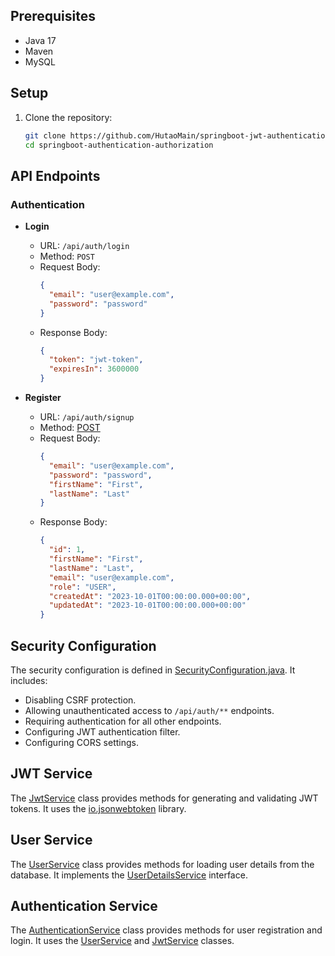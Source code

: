## Prerequisites

- Java 17
- Maven
- MySQL

## Setup

1. Clone the repository:

   ```sh
   git clone https://github.com/HutaoMain/springboot-jwt-authentication-authorization.git
   cd springboot-authentication-authorization
   ```

## API Endpoints

### Authentication

- **Login**

  - URL: `/api/auth/login`
  - Method: `POST`
  - Request Body:
    ```json
    {
      "email": "user@example.com",
      "password": "password"
    }
    ```
  - Response Body:
    ```json
    {
      "token": "jwt-token",
      "expiresIn": 3600000
    }
    ```

- **Register**
  - URL: `/api/auth/signup`
  - Method: [POST](http://_vscodecontentref_/29)
  - Request Body:
    ```json
    {
      "email": "user@example.com",
      "password": "password",
      "firstName": "First",
      "lastName": "Last"
    }
    ```
  - Response Body:
    ```json
    {
      "id": 1,
      "firstName": "First",
      "lastName": "Last",
      "email": "user@example.com",
      "role": "USER",
      "createdAt": "2023-10-01T00:00:00.000+00:00",
      "updatedAt": "2023-10-01T00:00:00.000+00:00"
    }
    ```

## Security Configuration

The security configuration is defined in [SecurityConfiguration.java](http://_vscodecontentref_/30). It includes:

- Disabling CSRF protection.
- Allowing unauthenticated access to `/api/auth/**` endpoints.
- Requiring authentication for all other endpoints.
- Configuring JWT authentication filter.
- Configuring CORS settings.

## JWT Service

The [JwtService](http://_vscodecontentref_/31) class provides methods for generating and validating JWT tokens. It uses the [io.jsonwebtoken](http://_vscodecontentref_/32) library.

## User Service

The [UserService](http://_vscodecontentref_/33) class provides methods for loading user details from the database. It implements the [UserDetailsService](http://_vscodecontentref_/34) interface.

## Authentication Service

The [AuthenticationService](http://_vscodecontentref_/35) class provides methods for user registration and login. It uses the [UserService](http://_vscodecontentref_/36) and [JwtService](http://_vscodecontentref_/37) classes.
